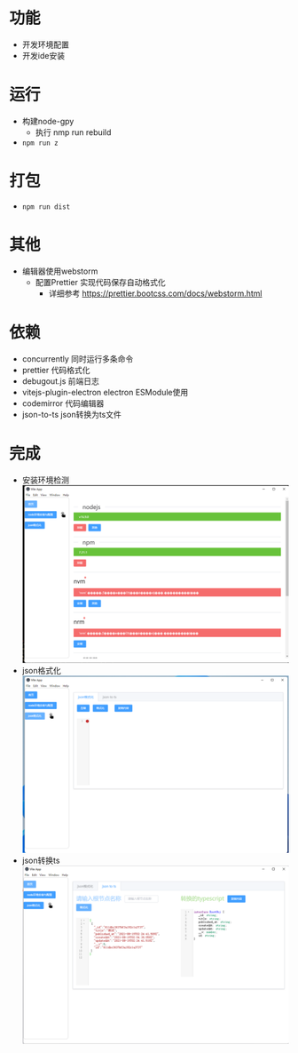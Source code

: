 # 功能
- 开发环境配置
- 开发ide安装

# 运行
- 构建node-gpy
  - 执行 nmp run rebuild
- `npm run z`
# 打包
- `npm run dist`
# 其他
- 编辑器使用webstorm 
  - 配置Prettier  实现代码保存自动格式化
    - 详细参考 https://prettier.bootcss.com/docs/webstorm.html
# 依赖
- concurrently 同时运行多条命令
- prettier 代码格式化
- debugout.js 前端日志
- vitejs-plugin-electron electron ESModule使用
- codemirror 代码编辑器
- json-to-ts json转换为ts文件


# 完成
- 安装环境检测 ![安装环境检测](./public/git/tools.png)
- json格式化 ![安装环境检测](./public/git/json_1.png)
- json转换ts ![安装环境检测](./public/git/json_2.png)
<!-- # 下载
- win x64
  - [百度云网盘地址]() -->
